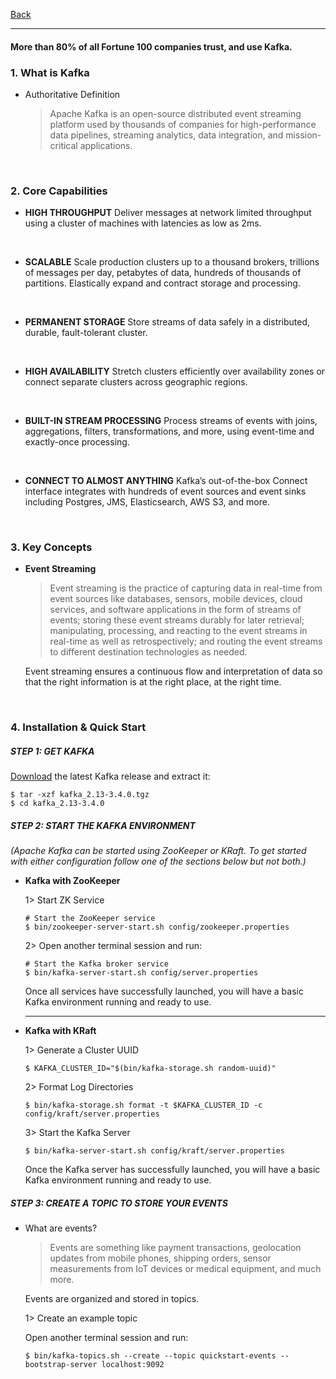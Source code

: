 [Back](../README.md)

<hr>

#### More than 80% of all Fortune 100 companies trust, and use Kafka.

### 1. What is Kafka

- Authoritative Definition

  > Apache Kafka is an open-source distributed event streaming platform used by thousands of companies for high-performance data pipelines, streaming analytics, data integration, and mission-critical applications.


&nbsp;

### 2. Core Capabilities

- **HIGH THROUGHPUT**
  Deliver messages at network limited throughput using a cluster of machines with latencies as low as 2ms.

&nbsp;

- **SCALABLE**
  Scale production clusters up to a thousand brokers, trillions of messages per day, petabytes of data, hundreds of thousands of partitions. Elastically expand and contract storage and processing.

&nbsp;

- **PERMANENT STORAGE**
  Store streams of data safely in a distributed, durable, fault-tolerant cluster.

&nbsp;

- **HIGH AVAILABILITY**
  Stretch clusters efficiently over availability zones or connect separate clusters across geographic regions.

&nbsp;

- **BUILT-IN STREAM PROCESSING**
  Process streams of events with joins, aggregations, filters, transformations, and more, using event-time and exactly-once processing.

&nbsp;

- **CONNECT TO ALMOST ANYTHING**
  Kafka’s out-of-the-box Connect interface integrates with hundreds of event sources and event sinks including Postgres, JMS, Elasticsearch, AWS S3, and more.

&nbsp;

### 3. Key Concepts

- **Event Streaming**
  >Event streaming is the practice of capturing data in real-time from event sources like databases, sensors, mobile devices, cloud services, and software applications in the form of streams of events; storing these event streams durably for later retrieval; manipulating, processing, and reacting to the event streams in real-time as well as retrospectively; and routing the event streams to different destination technologies as needed. 
  
  Event streaming ensures a continuous flow and interpretation of data so that the right information is at the right place, at the right time.

&nbsp;

### 4. Installation & Quick Start

##### STEP 1: GET KAFKA

[Download](https://www.apache.org/dyn/closer.cgi?path=/kafka/3.4.0/kafka_2.13-3.4.0.tgz) the latest Kafka release and extract it:
```
$ tar -xzf kafka_2.13-3.4.0.tgz
$ cd kafka_2.13-3.4.0
```

##### STEP 2: START THE KAFKA ENVIRONMENT

_(Apache Kafka can be started using ZooKeeper or KRaft. To get started with either configuration follow one of the sections below but not both.)_

- **Kafka with ZooKeeper**

  1> Start ZK Service
  ```
  # Start the ZooKeeper service
  $ bin/zookeeper-server-start.sh config/zookeeper.properties
  ```

  2> Open another terminal session and run:
  ```
  # Start the Kafka broker service
  $ bin/kafka-server-start.sh config/server.properties
  ```
  Once all services have successfully launched, you will have a basic Kafka environment running and ready to use.

  <hr>

- **Kafka with KRaft**

  1> Generate a Cluster UUID
  ```
  $ KAFKA_CLUSTER_ID="$(bin/kafka-storage.sh random-uuid)"
  ```

  2> Format Log Directories
  ```
  $ bin/kafka-storage.sh format -t $KAFKA_CLUSTER_ID -c config/kraft/server.properties
  ```

  3> Start the Kafka Server
  ```
  $ bin/kafka-server-start.sh config/kraft/server.properties
  ```

  Once the Kafka server has successfully launched, you will have a basic Kafka environment running and ready to use.

##### STEP 3: CREATE A TOPIC TO STORE YOUR EVENTS

- What are events?
  >Events are something like payment transactions, geolocation updates from mobile phones, shipping orders, sensor measurements from IoT devices or medical equipment, and much more.

  Events are organized and stored in topics.

  1> Create an example topic

  Open another terminal session and run:
  ```
  $ bin/kafka-topics.sh --create --topic quickstart-events --bootstrap-server localhost:9092
  ```


